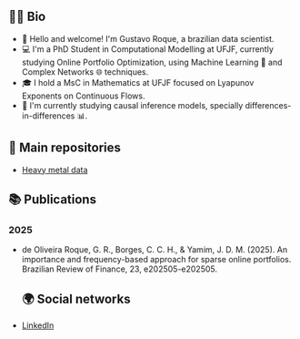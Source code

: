 ## 👨‍💻 Bio

- 🎉 Hello and welcome! I'm Gustavo Roque, a brazilian data scientist.
- 💻 I'm a PhD Student in Computational Modelling at UFJF, currently studying Online Portfolio Optimization, using Machine Learning 🤖 and Complex Networks 🌐 techniques.
- 🎓 I hold a MsC in Mathematics at UFJF focused on Lyapunov Exponents on Continuous Flows.
- 🌱 I'm currently studying causal inference models, specially differences-in-differences 📊.

## 📂 Main repositories

- [Heavy metal data](https://github.com/gustavoroque97/heavy_metal_data)

## 📚 Publications

### 2025 

- de Oliveira Roque, G. R., Borges, C. C. H., & Yamim, J. D. M. (2025). An importance and frequency-based approach for sparse online portfolios. Brazilian Review of Finance, 23, e202505-e202505.

  ## 🌍 Social networks
- [LinkedIn](https://www.linkedin.com/in/gustavoroque97/)

<!--
**gustavoroque97/gustavoroque97** is a ✨ _special_ ✨ repository because its `README.md` (this file) appears on your GitHub profile.

Here are some ideas to get you started:

- 🔭 I’m currently working on ...
- 🌱 I’m currently learning ...
- 👯 I’m looking to collaborate on ...
- 🤔 I’m looking for help with ...
- 💬 Ask me about ...
- 📫 How to reach me: ...
- 😄 Pronouns: ...
- ⚡ Fun fact: ...
-->
